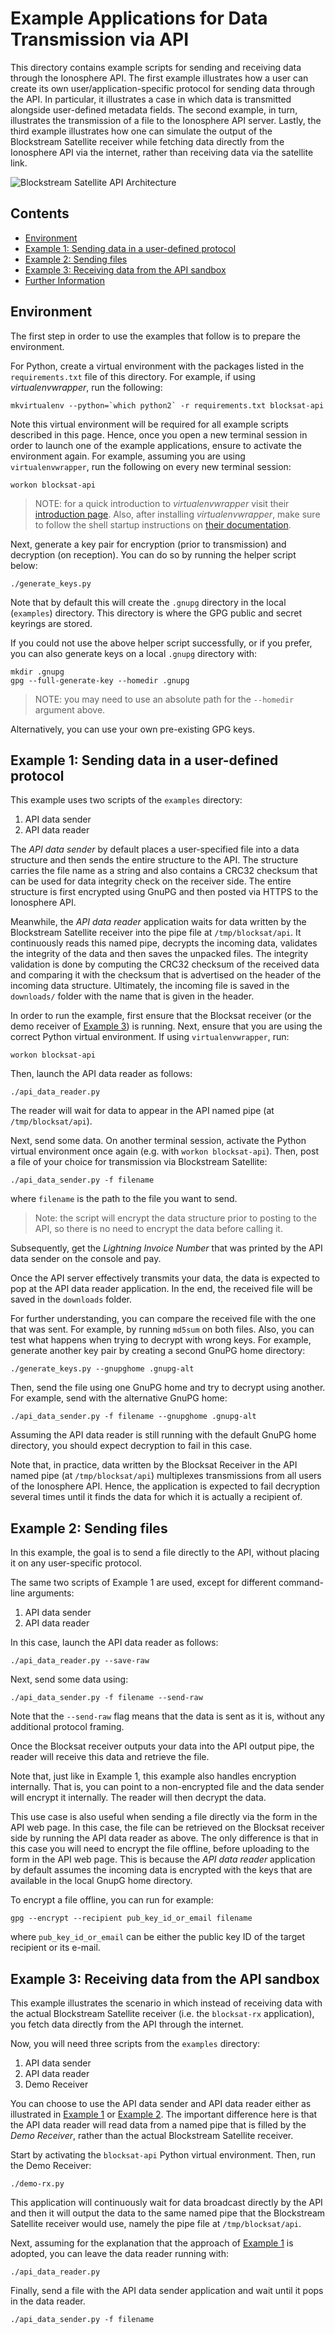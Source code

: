 # Example Applications for Data Transmission via API

This directory contains example scripts for sending and receiving data through
the Ionosphere API. The first example illustrates how a user can create its own
user/application-specific protocol for sending data through the API. In
particular, it illustrates a case in which data is transmitted alongside
user-defined metadata fields. The second example, in turn, illustrates the
transmission of a file to the Ionosphere API server. Lastly, the third example
illustrates how one can simulate the output of the Blockstream Satellite
receiver while fetching data directly from the Ionosphere API via the internet,
rather than receiving data via the satellite link.

![Blockstream Satellite API Architecture](../doc/api_architecture.png?raw=true "Blockstream Satellite API Architecture")

<!-- markdown-toc start - Don't edit this section. Run M-x markdown-toc-generate-toc again -->
## Contents

- [Environment](#environment)
- [Example 1: Sending data in a user-defined protocol](#example-1-sending-data-in-a-user-defined-protocol)
- [Example 2: Sending files](#example-2-sending-files)
- [Example 3: Receiving data from the API sandbox](#example-3-receiving-data-from-the-api-sandbox)
- [Further Information](#further-information)

<!-- markdown-toc end -->

## Environment

The first step in order to use the examples that follow is to prepare the
environment.

For Python, create a virtual environment with the packages listed in the
`requirements.txt` file of this directory. For example, if using
*virtualenvwrapper*, run the following:

```
mkvirtualenv --python=`which python2` -r requirements.txt blocksat-api
```

Note this virtual environment will be required for all example scripts described
in this page. Hence, once you open a new terminal session in order to launch one
of the example applications, ensure to activate the environment again. For
example, assuming you are using `virtualenvwrapper`, run the following on every
new terminal session:

 ```
 workon blocksat-api
 ```

> NOTE: for a quick introduction to *virtualenvwrapper* visit their
> [introduction
> page](https://virtualenvwrapper.readthedocs.io/en/latest/index.html#introduction).
> Also, after installing *virtualenvwrapper*, make sure to follow the shell
> startup instructions on [their
> documentation](https://virtualenvwrapper.readthedocs.io/en/latest/install.html#shell-startup-file).

Next, generate a key pair for encryption (prior to transmission) and decryption
(on reception). You can do so by running the helper script below:

```
./generate_keys.py
```

Note that by default this will create the `.gnupg` directory in the local
(`examples`) directory. This directory is where the GPG public and secret
keyrings are stored.

If you could not use the above helper script successfully, or if you prefer, you
can also generate keys on a local `.gnupg` directory with:

```
mkdir .gnupg
gpg --full-generate-key --homedir .gnupg
```

> NOTE: you may need to use an absolute path for the `--homedir` argument above.

Alternatively, you can use your own pre-existing GPG keys.

## Example 1: Sending data in a user-defined protocol

This example uses two scripts of the `examples` directory:

1. API data sender
2. API data reader

The *API data sender* by default places a user-specified file into a data
structure and then sends the entire structure to the API. The structure carries
the file name as a string and also contains a CRC32 checksum that can be used
for data integrity check on the receiver side. The entire structure is first
encrypted using GnuPG and then posted via HTTPS to the Ionosphere API.

Meanwhile, the *API data reader* application waits for data written by the
Blockstream Satellite receiver into the pipe file at `/tmp/blocksat/api`. It
continuously reads this named pipe, decrypts the incoming data, validates the
integrity of the data and then saves the unpacked files. The integrity
validation is done by computing the CRC32 checksum of the received data and
comparing it with the checksum that is advertised on the header of the incoming
data structure. Ultimately, the incoming file is saved in the `downloads/`
folder with the name that is given in the header.

In order to run the example, first ensure that the Blocksat receiver (or the
demo receiver of [Example 3](#example-3-receiving-data-from-the-api-sandbox))
is running. Next, ensure that you are using the correct Python virtual
environment. If using `virtualenvwrapper`, run:

```
workon blocksat-api
```

Then, launch the API data reader as follows:

```
./api_data_reader.py
```

The reader will wait for data to appear in the API named pipe (at
`/tmp/blocksat/api`).

Next, send some data. On another terminal session, activate the Python virtual
environment once again (e.g. with `workon blocksat-api`). Then, post a file of
your choice for transmission via Blockstream Satellite:

```
./api_data_sender.py -f filename
```

where `filename` is the path to the file you want to send.

>Note: the script will encrypt the data structure prior to posting to the API,
>so there is no need to encrypt the data before calling it.

Subsequently, get the *Lightning Invoice Number* that was printed by the API
data sender on the console and pay.

Once the API server effectively transmits your data, the data is expected to pop
at the API data reader application. In the end, the received file will be saved
in the `downloads` folder.

For further understanding, you can compare the received file with the one that
was sent. For example, by running `md5sum` on both files. Also, you can test
what happens when trying to decrypt with wrong keys. For example, generate
another key pair by creating a second GnuPG home directory:

```
./generate_keys.py --gnupghome .gnupg-alt
```

Then, send the file using one GnuPG home and try to decrypt using another. For
example, send with the alternative GnuPG home:

```
./api_data_sender.py -f filename --gnupghome .gnupg-alt
```

Assuming the API data reader is still running with the default GnuPG home
directory, you should expect decryption to fail in this case.

Note that, in practice, data written by the Blocksat Receiver in the API named
pipe (at `/tmp/blocksat/api`) multiplexes transmissions from all users of the
Ionosphere API. Hence, the application is expected to fail decryption several
times until it finds the data for which it is actually a recipient of.

## Example 2: Sending files

In this example, the goal is to send a file directly to the API, without placing
it on any user-specific protocol.

The same two scripts of Example 1 are used, except for different command-line
arguments:

1. API data sender
2. API data reader

In this case, launch the API data reader as follows:

```
./api_data_reader.py --save-raw
```

Next, send some data using:

```
./api_data_sender.py -f filename --send-raw
```

Note that the `--send-raw` flag means that the data is sent as it is, without
any additional protocol framing.

Once the Blocksat receiver outputs your data into the API output pipe, the
reader will receive this data and retrieve the file.

Note that, just like in Example 1, this example also handles encryption
internally. That is, you can point to a non-encrypted file and the data sender
will encrypt it internally. The reader will then decrypt the data.

This use case is also useful when sending a file directly via the form in the
API web page. In this case, the file can be retrieved on the Blocksat receiver
side by running the API data reader as above. The only difference is that in
this case you will need to encrypt the file offline, before uploading to the
form in the API web page. This is because the *API data reader* application by
default assumes the incoming data is encrypted with the keys that are available
in the local GnupG home directory.

To encrypt a file offline, you can run for example:

```
gpg --encrypt --recipient pub_key_id_or_email filename
```

where `pub_key_id_or_email` can be either the public key ID of the target
recipient or its e-mail.

## Example 3: Receiving data from the API sandbox

This example illustrates the scenario in which instead of receiving data with
the actual Blockstream Satellite receiver (i.e. the `blocksat-rx` application),
you fetch data directly from the API through the internet.

Now, you will need three scripts from the `examples` directory:

1. API data sender
2. API data reader
3. Demo Receiver

You can choose to use the API data sender and API data reader either as
illustrated in [Example 1](#example-1-sending-data-in-a-user-defined-protocol)
or [Example 2](#example-2-sending-files). The important difference here is that
the API data reader will read data from a named pipe that is filled by the *Demo
Receiver*, rather than the actual Blockstream Satellite receiver.

Start by activating the `blocksat-api` Python virtual environment. Then, run the
Demo Receiver:

```
./demo-rx.py
```

This application will continuously wait for data broadcast directly by the API
and then it will output the data to the same named pipe that the Blockstream
Satellite receiver would use, namely the pipe file at `/tmp/blocksat/api`.

Next, assuming for the explanation that the approach of [Example
1](#example-1-sending-data-in-a-user-defined-protocol) is adopted, you can leave
the data reader running with:

```
./api_data_reader.py
```

Finally, send a file with the API data sender application and wait until it pops
in the data reader.

```
./api_data_sender.py -f filename
```
